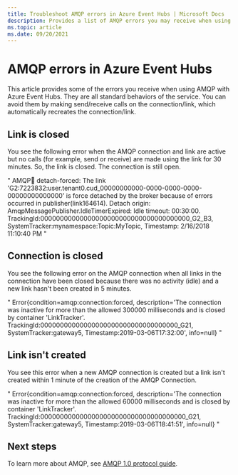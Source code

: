 ```yaml
---
title: Troubleshoot AMQP errors in Azure Event Hubs | Microsoft Docs
description: Provides a list of AMQP errors you may receive when using Azure Event Hubs, and cause of those errors.
ms.topic: article
ms.date: 09/20/2021
---
```



# AMQP errors in Azure Event Hubs
This article provides some of the errors you receive when using AMQP with Azure Event Hubs. They are all standard behaviors of the service. You can avoid them by making send/receive calls on the connection/link, which automatically recreates the connection/link.

## Link is closed 
You see the following error when the AMQP connection and link are active but no calls (for example, send or receive) are made using the link for 30 minutes. So, the link is closed. The connection is still open.

"
AMQP:link: detach-forced: The link 'G2:7223832:user.tenant0.cud_00000000000-0000-0000-0000-00000000000000' is force detached by the broker because of errors occurred in publisher(link164614). Detach origin: AmqpMessagePublisher.IdleTimerExpired: Idle timeout: 00:30:00. TrackingId:00000000000000000000000000000000000000_G2_B3, SystemTracker:mynamespace:Topic:MyTopic, Timestamp: 2/16/2018 11:10:40 PM
"

## Connection is closed
You see the following error on the AMQP connection when all links in the connection have been closed because there was no activity (idle) and a new link hasn't been created in 5 minutes.

"
Error{condition=amqp:connection:forced, description='The connection was inactive for more than the allowed 300000 milliseconds and is closed by container 'LinkTracker'. TrackingId:00000000000000000000000000000000000_G21, SystemTracker:gateway5, Timestamp:2019-03-06T17:32:00', info=null}
"

## Link isn't created 
You see this error when a new AMQP connection is created but a link isn't created within 1 minute of the creation of the AMQP Connection.

"
Error{condition=amqp:connection:forced, description='The connection was inactive for more than the allowed 60000 milliseconds and is closed by container 'LinkTracker'. TrackingId:0000000000000000000000000000000000000_G21, SystemTracker:gateway5, Timestamp:2019-03-06T18:41:51', info=null}
"

## Next steps
To learn more about AMQP, see [AMQP 1.0 protocol guide](../service-bus-messaging/service-bus-amqp-protocol-guide.md).
